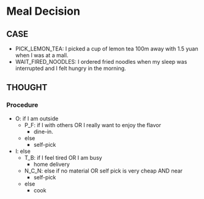 # Meal Decision

## CASE

- PICK_LEMON_TEA: I picked a cup of lemon tea 100m away with 1.5 yuan when I was at a mall.
- WAIT_FIRED_NOODLES: I ordered fried noodles when my sleep was interrupted and I felt hungry in the morning.

## THOUGHT

### Procedure

- O: if I am outside
    - P_F: if I with others OR I really want to enjoy the flavor
        - dine-in.
    - else
        - self-pick
- I: else
    - T_B: if I feel tired OR I am busy
        - home delivery
    - N_C_N: else if no material OR self pick is very cheap AND near
        - self-pick
    - else 
        - cook